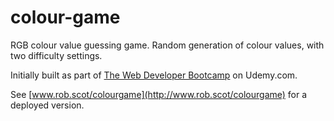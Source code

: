 # colour-game
RGB colour value guessing game. Random generation of colour values, with two difficulty settings.

Initially built as part of [The Web Developer Bootcamp](https://www.udemy.com/course/the-web-developer-bootcamp/) on Udemy.com.

See [www.rob.scot/colourgame](http://www.rob.scot/colourgame) for a deployed version.

